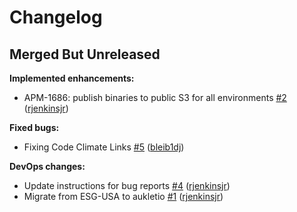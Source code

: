 # Changelog

## Merged But Unreleased

**Implemented enhancements:**

- APM-1686: publish binaries to public S3 for all environments [#2](https://github.com/aukletio/Auklet-Agent-C/pull/2) ([rjenkinsjr](https://github.com/rjenkinsjr))

**Fixed bugs:**

- Fixing Code Climate Links [#5](https://github.com/aukletio/Auklet-Agent-C/pull/5) ([bleib1dj](https://github.com/bleib1dj))

**DevOps changes:**

- Update instructions for bug reports [#4](https://github.com/aukletio/Auklet-Agent-C/pull/4) ([rjenkinsjr](https://github.com/rjenkinsjr))
- Migrate from ESG-USA to aukletio [#1](https://github.com/aukletio/Auklet-Agent-C/pull/1) ([rjenkinsjr](https://github.com/rjenkinsjr))
